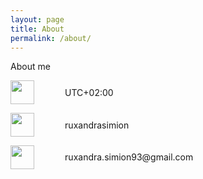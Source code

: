 ```yaml
---
layout: page
title: About
permalink: /about/
---
```


About me
<!-- Contct details -->
<p>
	<div style="display:inline-block; min-width:2.2cm; height:1cm; align: center;vertical-align: middle;">
		<img src="https://ruxandraS.github.io/assets/images/globe.svg" style="height:1cm;"/>
	</div>
	<div style="display:inline-block;vertical-align: middle;">
		UTC+02:00
	</div>
</p>

<p>
	<div style="display:inline-block; min-width:2.2cm; height:1cm; align: center;vertical-align: middle;">
		<img src="https://ruxandraS.github.io/assets/images/irc.svg" style="height:1cm;"/>
	</div>
	<div style="display:inline-block;vertical-align: middle;">
		ruxandrasimion
	</div>
</p>

<p>
	<div style="display:inline-block; min-width:2.2cm; height:1cm; align: center;vertical-align: middle;">
		<img src="https://ruxandraS.github.io/assets/images/gmail.svg" style="height:1cm;"/>
	</div>
	<div style="display:inline-block;vertical-align: middle;">
		ruxandra.simion93@gmail.com
	</div>
</p>


<!-- | ![Alt text](https://ruxandraS.github.io/assets/images/pin.svg)   | UTC+02:00                   |
| ![Alt text](https://ruxandraS.github.io/assets/images/gmail.svg) | ruxandra.simion93@gmail.com |
| ![Alt text](https://ruxandraS.github.io/assets/images/irc.svg)   | ruxandrasimion              | -->
